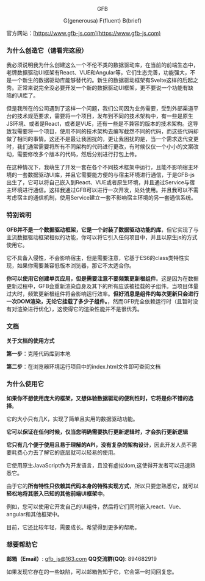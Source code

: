 <p align="center">GFB</p>

<p align="center">G(generousa) F(fluent) B(brief)</p>

官方网站：[https://www.gfb-js.com](https://www.gfb-js.com)

### 为什么创造它（请看完这段） 
我必须说明我为什么创建这么一个不伦不类的数据驱动库，在当前的前端生态中，老牌数据驱动UI框架有React、VUE和Angular等，它们生态完善，功能强大，不是一个新生的数据驱动库能够替代的。新生的数据驱动框架有Svelte这样的后起之秀。正常来说完全没必要开发一个新的数据驱动UI框架，更不要说一个功能有缺陷的UI库了。

但是我所在的公司遇到了这样一个问题，我们公司因为业务需要，受到外部渠道平台的技术规范要求，需要将一个项目，发布到不同的技术架构中，有一些是原生JS环境、或者是React，或者是VUE，还有一些是不兼容的版本的技术架构。这导致我需要将一个项目，使用不同的技术架构去编写截然不同的代码，而这些代码却做了相同的事情。这还不是最让我困扰的，更让我困扰的是，当一个需求迭代变更时，我们通常需要将所有不同架构的代码进行更改，有时候仅仅一个小小的文案改动，需要修改多个版本的代码，然后分别进行打包上传。

在这种情况下，我萌生了开发一套在各个不同技术框架中运行，且能不影响宿主环境的一套数据驱动UI库，并且它需要能方便的与宿主环境进行通信，于是GFB-js出生了，它可以将自己嵌入到React、VUE或者原生环境，并且通过Service与宿主环境进行通信。这样我通过GFB可以进行一次开发，处处使用。并且我可以不需考虑宿主的通信机制，使用Service建立一套不影响宿主环境的另一套通信系统。 

### 特别说明 
**GFB并不是一个数据驱动框架，它是一个封装了数据驱动功能的库**，但它实现了与主流数据驱动框架相似的功能，你可以将它引入任何项目中，并且以原生js的方式使用它。

它不具备入侵性，不会影响宿主，但是需要注意，它基于ES6的class类特性实现，如果你需要兼容低版本浏览器，那它不太适合你。

**你可以使用它创建单页应用，但是需要注意不要频繁更新根组件**。这是因为在数据更新过程中，GFB会重新渲染自身及其下的所有应该被挂载的子组件。当项目体量过大时，频繁更新根组件将会影响运行效率。**但好消息是组件的每次更新只会进行一次DOM渲染，无论它挂载了多少子组件。**，然而GFB完全依赖运行时（且暂时没有对渲染进行优化），这使得它的渲染性能并不是很优秀。


### 文档
**关于文档的使用方式**

**第一步**：克隆代码库到本地

**第二步**：在浏览器环境运行项目中的index.html文件即可查阅文档


### 为什么使用它
**如果你不想使用庞大的框架，又想体验数据驱动的便利性时，它将是你不错的选择**。

它的大小只有几K，实现了简单且实用的数据驱动功能。

**它可以保证在任何时候，仅当您明确需要执行更新逻辑时，才会执行更新逻辑**

**它只有几个便于使用且易于理解的API，没有复杂的架构设计**，因此开发人员不需要耗费心力去了解它的底层就可以轻易的使用。

它使用原生JavaScript作为开发语言，且没有虚拟dom,这使得开发者可以迅速熟悉它。

由于它的**所有特性只依赖其代码本身的特殊实现方式**，所以只要您熟悉它，就可以**轻松地将其嵌入已知的其他前端UI框架中**。

例如，您可以使用它开发自己的UI组件，然后将它们同时嵌入react、Vue、angular和其他框架中。

目前，它还比较年轻，需要成长。希望得到更多的帮助。


### 想要帮助它

**邮箱（Email）**: gfb_js@163.com
**QQ交流群(QQ)**: 894682919

如果发现它存在的一些缺陷，可以邮箱告知于它，它会第一时间回复您。